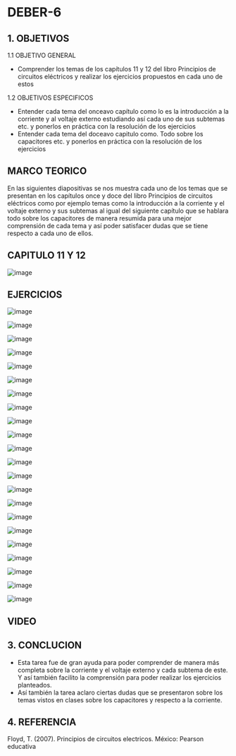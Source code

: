 # DEBER-6
## 1. OBJETIVOS

1.1 OBJETIVO GENERAL 

*  Comprender los temas de los capítulos 11 y 12 del libro Principios de circuitos eléctricos y realizar los ejercicios propuestos en cada uno de estos 

1.2 OBJETIVOS ESPECIFICOS 

*  Entender cada tema del onceavo capítulo como lo es la introducción a la corriente y al voltaje externo estudiando así cada uno de sus subtemas etc. y ponerlos en práctica con la resolución de los ejercicios
*  Entender cada tema del doceavo capitulo como. Todo sobre los capacitores etc. y ponerlos en práctica con la resolución de los ejercicios

## MARCO TEORICO

En las siguientes diapositivas se nos muestra cada uno de los temas que se presentan en los capítulos once y doce del libro Principios de circuitos eléctricos como por ejemplo temas como la introducción a la corriente y el voltaje externo y sus subtemas al igual del siguiente capítulo que se hablara todo sobre los capacitores de manera resumida para una mejor comprensión de cada tema y así poder satisfacer dudas que se tiene respecto a cada uno de ellos.

## CAPITULO 11 Y 12
![image](https://user-images.githubusercontent.com/116833211/214347875-ad328e79-fe3f-4e3f-ad9e-955304bd137e.png)

## EJERCICIOS
![image](https://user-images.githubusercontent.com/116833211/214348326-b55a3db7-4fce-49c7-9ce7-40c6003cd288.png)

![image](https://user-images.githubusercontent.com/116833211/214348623-ccaf4fad-753a-4dd3-9a4c-a576da4b6cda.png)

![image](https://user-images.githubusercontent.com/116833211/214348793-966fd87d-a440-4bb4-98a7-8a120521b3d4.png)

![image](https://user-images.githubusercontent.com/116833211/214348924-70ae645c-5182-4f65-97f8-f4089fe72c07.png)


![image](https://user-images.githubusercontent.com/116833211/214349059-4406c546-24d9-4ab9-b597-79577e6e62ea.png)

![image](https://user-images.githubusercontent.com/116833211/214349154-23c14a9c-7fb8-4f07-81ff-8ecc1fdca160.png)

![image](https://user-images.githubusercontent.com/116833211/214349193-fa9e7d08-0c79-4565-ab44-782eaec711a3.png)

![image](https://user-images.githubusercontent.com/116833211/214349310-590562d1-ccac-4ed7-a487-55262e1d98d5.png)

![image](https://user-images.githubusercontent.com/116833211/214349404-fbc5f8ab-0111-4b63-b09d-a7a73fbd7287.png)

![image](https://user-images.githubusercontent.com/116833211/214349511-69026cd9-9f96-4aed-b7be-663d030be090.png)

![image](https://user-images.githubusercontent.com/116833211/214349651-960006ac-8ff4-4e14-bae9-30fc463f354e.png)

![image](https://user-images.githubusercontent.com/116833211/214349726-99c2046a-ce92-4596-9ffc-9710e627fd84.png)

![image](https://user-images.githubusercontent.com/116833211/214349829-02d298a9-deca-4d1a-beb0-5075d276d1c4.png)

![image](https://user-images.githubusercontent.com/116833211/214349895-de3272a4-42de-4505-aa95-dc3958c34062.png)

![image](https://user-images.githubusercontent.com/116833211/214349957-ff4e2cf2-b148-4796-bd2e-1d7b0b4a46a4.png)

![image](https://user-images.githubusercontent.com/116833211/214350003-65e45893-b7c2-481f-944b-76d22b9f9297.png)

![image](https://user-images.githubusercontent.com/116833211/214350439-d17030a0-b8ea-4416-8652-401dac67284f.png)

![image](https://user-images.githubusercontent.com/116833211/214350519-447cb722-fab6-470c-b33b-cfe929109798.png)

![image](https://user-images.githubusercontent.com/116833211/214350564-4d3b0b44-b6df-4f77-90b1-9ec5e00f83ce.png)

![image](https://user-images.githubusercontent.com/116833211/214350603-46fed429-5961-4ea0-9930-c5b5ba4e12d4.png)

![image](https://user-images.githubusercontent.com/116833211/214350836-26c4e555-78e6-41e3-91b3-27f1b68be63e.png)

![image](https://user-images.githubusercontent.com/116833211/214350901-50903a1e-4a1e-41d7-805c-63d25f29aa47.png)

## VIDEO

## 3. CONCLUCION

* Esta tarea fue de gran ayuda para poder comprender de manera más completa sobre la corriente y el voltaje externo y cada subtema de este. Y así también facilito la comprensión para poder realizar los ejercicios planteados.
*  Así también la tarea aclaro ciertas dudas que se presentaron sobre los temas vistos en clases sobre los capacitores y respecto a la corriente.

## 4. REFERENCIA
Floyd, T. (2007). Principios de circuitos electricos. México: Pearson educativa


